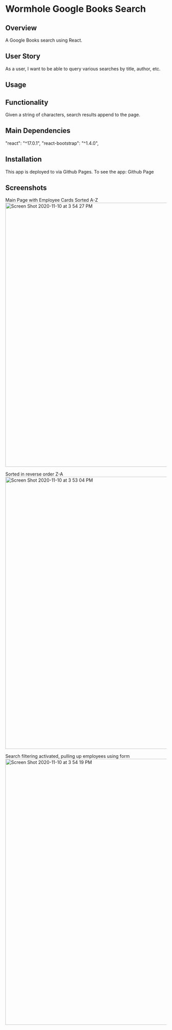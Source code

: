 # Wormhole Google Books Search

## Overview

A Google Books search using React.

## User Story

As a user, I want to be able to query various searches by title, author, etc.

## Usage



## Functionality

Given a string of characters, search results append to the page.

## Main Dependencies

"react": "^17.0.1", "react-bootstrap": "^1.4.0",

## Installation

This app is deployed to via Github Pages. To see the app: Github Page

## Screenshots

Main Page with Employee Cards Sorted A-Z
<img width="823" alt="Screen Shot 2020-11-10 at 3 54 27 PM" src="https://user-images.githubusercontent.com/66789135/98743489-6520fc00-236d-11eb-94f3-543b3ec1e094.png">

Sorted in reverse order Z-A
<img width="848" alt="Screen Shot 2020-11-10 at 3 53 04 PM" src="https://user-images.githubusercontent.com/66789135/98743678-aca78800-236d-11eb-97b6-f7a5d6c1a4dd.png">


Search filtering activated, pulling up employees using form
<img width="829" alt="Screen Shot 2020-11-10 at 3 54 19 PM" src="https://user-images.githubusercontent.com/66789135/98743641-9f8a9900-236d-11eb-8c51-f510483c9c61.png">
